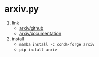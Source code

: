 # arxiv.py

1. link
   * [arxiv/github](https://github.com/lukasschwab/arxiv.py)
   * [arxiv/documentation](http://lukasschwab.me/arxiv.py/index.html)
2. install
   * `mamba install -c conda-forge arxiv`
   * `pip install arxiv`
